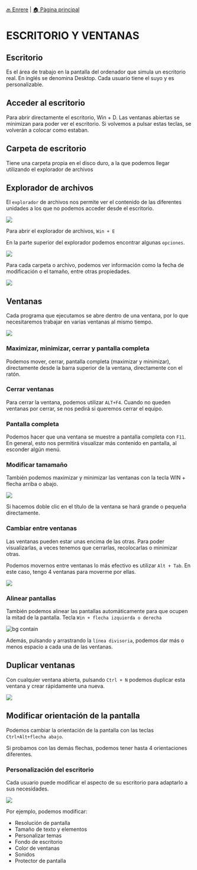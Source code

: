 [🔙 Enrere](../) | [🏠 Pàgina principal](http://danimrprofe.github.io/apuntes/)

# ESCRITORIO Y VENTANAS

## Escritorio

Es el área de trabajo en la pantalla del ordenador que simula un escritorio real. En inglés se denomina Desktop. Cada usuario tiene el suyo y es personalizable.

## Acceder al escritorio

Para abrir directamente el escritorio, Win + D. Las ventanas abiertas se minimizan para poder ver el escritorio. Si volvemos a pulsar estas teclas, se volverán a colocar como estaban.

## Carpeta de escritorio

Tiene una carpeta propia en el disco duro, a la que podemos llegar utilizando el explorador de archivos

## Explorador de archivos

El ``explorador`` de archivos nos permite ver el contenido de las diferentes unidades a los que no podemos acceder desde el escritorio.

![](2023-03-06-09-39-30.png)

Para abrir el explorador de archivos, ``Win + E``

En la parte superior del explorador podemos encontrar algunas ``opciones``.

![](2023-03-06-09-40-24.png)

Para cada carpeta o archivo, podemos ver información como la fecha de modificación o el tamaño, entre otras propiedades.

![](2023-03-06-09-40-51.png)

## Ventanas

Cada programa que ejecutamos se abre dentro de una ventana, por lo que necesitaremos trabajar en varias ventanas al mismo tiempo.

![](2023-03-06-09-54-36.png)

### Maximizar, minimizar, cerrar y pantalla completa

Podemos mover, cerrar, pantalla completa (maximizar y minimizar), directamente desde la barra superior de la ventana, directamente con el ratón.

### Cerrar ventanas

Para cerrar la ventana, podemos utilizar ``ALT+F4``. Cuando no queden ventanas por cerrar, se nos pedirá si queremos cerrar el equipo.

### Pantalla completa

Podemos hacer que una ventana se muestre a pantalla completa con ``F11``. En general, esto nos permitirá visualizar más contenido en pantalla, al esconder algún menú.

### Modificar tamamaño

También podemos maximizar y minimizar las ventanas con la tecla WIN + flecha arriba o abajo.

![](img/2023-03-02-13-52-03.png)

Si hacemos doble clic en el título de la ventana se hará grande o pequeña directamente.

### Cambiar entre ventanas

Las ventanas pueden estar unas encima de las otras. Para poder visualizarlas, a veces tenemos que cerrarlas, recolocarlas o minimizar otras.

Podemos movernos entre ventanas lo más efectivo es utilizar ``Alt + Tab``. En este caso, tengo 4 ventanas para moverme por ellas.

![](img/2023-03-02-13-53-00.png)

### Alinear pantallas

También podemos alinear las pantallas automáticamente para que ocupen la mitad de la pantalla.  Tecla ``Win + flecha izquierda o derecha``

![bg contain](img/2023-03-02-13-57-55.png)

Además, pulsando y arrastrando la ``línea divisoria``, podemos dar más o menos espacio a cada una de las ventanas.

## Duplicar ventanas

Con cualquier ventana abierta, pulsando ``Ctrl + N`` podemos duplicar esta ventana y crear rápidamente una nueva.

![](2023-03-06-09-55-36.png)

## Modificar orientación de la pantalla

Podemos cambiar la orientación de la pantalla con las teclas ``Ctrl+Alt+flecha abajo``.

Si probamos con las demás flechas, podemos tener hasta 4 orientaciones diferentes.

### Personalización del escritorio

Cada usuario puede modificar el aspecto de su escritorio para adaptarlo a sus necesidades.

![](img/2023-03-02-13-56-33.png)

Por ejemplo, podemos modificar:

- Resolución de pantalla
- Tamaño de texto y elementos
- Personalizar temas
- Fondo de escritorio
- Color de ventanas
- Sonidos
- Protector de pantalla
